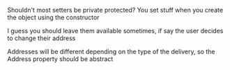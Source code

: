 Shouldn't most setters be private protected? You set stuff when you create the object using the constructor

I guess you should leave them available sometimes, if say the user decides to change their address

Addresses will be different depending on the type of the delivery, so the Address property should be abstract